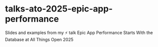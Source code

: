 # talks-ato-2025-epic-app-performance
Slides and examples from my ⚡ talk Epic App Performance Starts With the Database at All Things Open 2025
